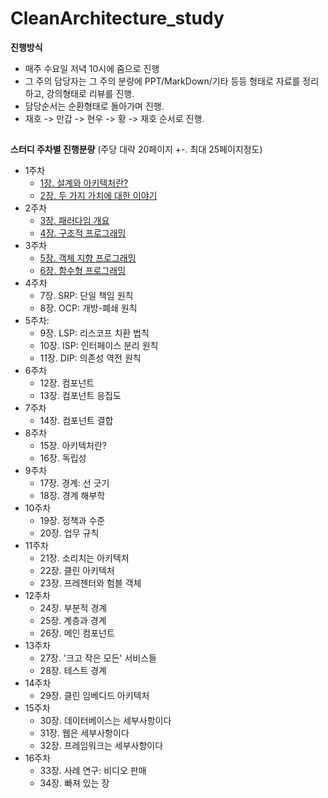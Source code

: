 # CleanArchitecture_study

**진행방식**  
  
* 매주 수요일 저녁 10시에 줌으로 진행
* 그 주의 담당자는 그 주의 분량에 PPT/MarkDown/기타 등등 형태로 자료를 정리하고, 강의형태로 리뷰를 진행.
* 담당순서는 순환형태로 돌아가며 진행.
* 재호 -> 만갑 -> 현우 -> 황 -> 재호 순서로 진행.
  
##  
**스터디 주차별 진행분량** (주당 대략 20페이지 +-. 최대 25페이지정도)  
  
- 1주차
  - [1장. 설계와 아키텍처란?](https://github.com/hwangnk1004/CleanArchitecture_study/issues/1)
  - [2장. 두 가지 가치에 대한 이야기](https://github.com/hwangnk1004/CleanArchitecture_study/issues/2)
- 2주차
  - [3장. 패러다임 개요](https://github.com/hwangnk1004/CleanArchitecture_study/issues/3)
  - [4장. 구조적 프로그래밍](https://github.com/hwangnk1004/CleanArchitecture_study/issues/4)
- 3주차
  - [5장. 객체 지향 프로그래밍](https://github.com/hwangnk1004/CleanArchitecture_study/issues/new)
  - [6장. 함수형 프로그래밍](https://github.com/hwangnk1004/CleanArchitecture_study/issues/new)
- 4주차
  - 7장. SRP: 단일 책임 원칙
  - 8장. OCP: 개방-폐쇄 원칙
- 5주차:
  - 9장. LSP: 리스코프 치환 법칙
  - 10장. ISP: 인터페이스 분리 원칙
  - 11장. DIP: 의존성 역전 원칙
- 6주차
  - 12장. 컴포넌트
  - 13장. 컴포넌트 응집도
- 7주차
  - 14장. 컴포넌트 결합
- 8주차
  - 15장. 아키텍처란?
  - 16장. 독립성
- 9주차
  - 17장. 경계: 선 긋기
  - 18장. 경계 해부학  
- 10주차
  - 19장. 정책과 수준
  - 20장. 업무 규칙
- 11주차
  - 21장. 소리치는 아키텍처
  - 22장. 클린 아키텍처
  - 23장. 프레젠터와 험블 객체
- 12주차
  - 24장. 부분적 경계
  - 25장. 계층과 경계
  - 26장. 메인 컴포넌트
- 13주차
  - 27장. '크고 작은 모든' 서비스들
  - 28장. 테스트 경계
- 14주차
  - 29장. 클린 임베디드 아키텍처
- 15주차
  - 30장. 데이터베이스는 세부사항이다
  - 31장. 웹은 세부사항이다
  - 32장. 프레임워크는 세부사항이다
- 16주차
  - 33장. 사례 연구: 비디오 판매
  - 34장. 빠져 있는 장
